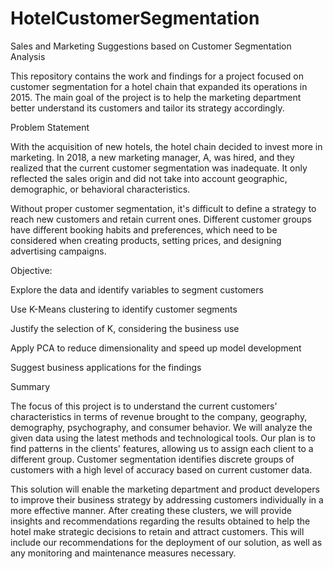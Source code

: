 # HotelCustomerSegmentation
Sales and Marketing Suggestions based on Customer Segmentation Analysis 


This repository contains the work and findings for a project focused on customer segmentation for a hotel chain that expanded its operations in 2015. The main goal of the project is to help the marketing department better understand its customers and tailor its strategy accordingly.

Problem Statement


With the acquisition of new hotels, the hotel chain decided to invest more in marketing. In 2018, a new marketing manager, A, was hired, and they realized that the current customer segmentation was inadequate. It only reflected the sales origin and did not take into account geographic, demographic, or behavioral characteristics.


Without proper customer segmentation, it's difficult to define a strategy to reach new customers and retain current ones. Different customer groups have different booking habits and preferences, which need to be considered when creating products, setting prices, and designing advertising campaigns.

Objective:


Explore the data and identify variables to segment customers

Use K-Means clustering to identify customer segments

Justify the selection of K, considering the business use

Apply PCA to reduce dimensionality and speed up model development

Suggest business applications for the findings



Summary


The focus of this project is to understand the current customers' characteristics in terms of revenue brought to the company, geography, demography, psychography, and consumer behavior. We will analyze the given data using the latest methods and technological tools. Our plan is to find patterns in the clients' features, allowing us to assign each client to a different group. Customer segmentation identifies discrete groups of customers with a high level of accuracy based on current customer data.


This solution will enable the marketing department and product developers to improve their business strategy by addressing customers individually in a more effective manner. After creating these clusters, we will provide insights and recommendations regarding the results obtained to help the hotel make strategic decisions to retain and attract customers. This will include our recommendations for the deployment of our solution, as well as any monitoring and maintenance measures necessary.
